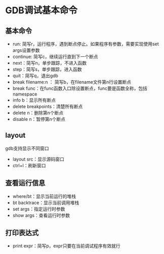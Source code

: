 # GDB调试基本命令

## 基本命令

- run: 简写r，运行程序，遇到断点停止。如果程序有参数，需要实现使用set args设置参数
- continue: 简写c，继续运行直到下一个断点
- next：简写n，单步跟踪，不进入函数
- step：简写s，单步跟踪，进入函数
- quit：简写q，退出gdb
- break filename:n ： 简写b，在filename文件第n行设置断点
- break func：在func函数入口除设置断点，func要是函数全称，包括namespace
- info b：显示所有断点
- delete breakpoints：清楚所有断点
- delete n：删除第n个断点
- disable n：暂停第n个断点

## layout

gdb支持显示不同窗口

- layout src：显示源码窗口
- ctrl+l：刷新窗口

## 查看运行信息

- where/bt：显示当前运行的堆栈
- bt backtrace：显示当前调用堆栈
- set args：指定运行时参数
- show args：查看运行时参数

## 打印表达式

- print expr：简写p，expr只要在当前调试程序有效就行